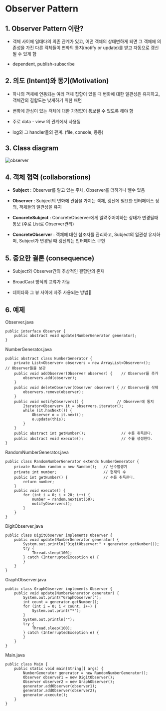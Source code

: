 # Observer Pattern

## 1. Observer Pattern 이란?

- 객체 사이에 일대다의 의존 관계가 있고, 어떤 객체의 상태변하게 되면 그 객체에 의존성을 가진 다른 객체들이 변화의 통지(notify or update)를 받고 자동으로 갱신될 수 있게 함

- dependent, publish-subscribe


## 2. 의도 (Intent)와 동기(Motivation)

- 하나의 객체에 연동되는 여러 객체 집합이 있을 때 변화에 대한 일관성은 유지하고, 객체간의 결합도는 낮게하기 위한 패턴

- 변화에 관심이 있는 객체에 대한 가정없이 통보될 수 있도록 해야 함

- 주로 data - view 의 관계에서 사용됨

- log와 그 handler들의 관계. (file, console, 등등)

## 3. Class diagram

![observer](https://user-images.githubusercontent.com/22589581/222592435-51bbc74d-aff0-403e-96a5-291a742d2941.png)


## 4. 객체 협력 (collaborations)

- **Subject** : Observer를 알고 있는 주체, Observer를 더하거나 뺄수 있음

- **Observer** : Subject의 변화에 관심을 가지는 객체, 갱신에 필요한 인터페이스 정의, 객체들의 일관성을 유지

- **ConcreteSubject** : ConcreteObserver에게 알려주어야하는 상태가 변경될때 통보 (주로 List로 Observer관리)

- **ConcreteObserver** : 객체에 대한 참조자를 관리하고, Subject의 일관성 유지하며, Subject가 변경될 때 갱신되는 인터페이스 구현


## 5. 중요한 결론 (consequence)

- Subject와 Observer간의 추상적인 결합만의 존재

- BroadCast 방식의 교류가 가능

- 데이타와 그 뷰 사이에 자주 사용되는 방법

## 6. 예제 

Observer.java
```
public interface Observer {
    public abstract void update(NumberGenerator generator);
}
```

NumberGenerator.java
```
public abstract class NumberGenerator {
    private List<Observer> observers = new ArrayList<Observer>();        // Observer들을 보관
    public void addObserver(Observer observer) {    // Observer를 추가
        observers.add(observer);
    }
    public void deleteObserver(Observer observer) { // Observer를 삭제
        observers.remove(observer);
    }
    public void notifyObservers() {               // Observer에 통지
        Iterator<Observer> it = observers.iterator();
        while (it.hasNext()) {
            Observer o = it.next();
            o.update(this);
        }
    }
    public abstract int getNumber();                // 수를 취득한다.
    public abstract void execute();                 // 수를 생성한다.
}
```

RandomNumberGenerator.java
```
public class RandomNumberGenerator extends NumberGenerator {
    private Random random = new Random();   // 난수발생기
    private int number;                     // 현재의 수
    public int getNumber() {                // 수를 취득한다.
        return number;
    }
    public void execute() {
        for (int i = 0; i < 20; i++) {
            number = random.nextInt(50);
            notifyObservers();
        }
    }
}
```

DigitObserver.java
```
public class DigitObserver implements Observer {
    public void update(NumberGenerator generator) {
        System.out.println("DigitObserver:" + generator.getNumber());
        try {
            Thread.sleep(100);
        } catch (InterruptedException e) {
        }
    }
}
```

GraphObserver.java
```
public class GraphObserver implements Observer {
    public void update(NumberGenerator generator) {
        System.out.print("GraphObserver:");
        int count = generator.getNumber();
        for (int i = 0; i < count; i++) {
            System.out.print("*");
        }
        System.out.println("");
        try {
            Thread.sleep(100);
        } catch (InterruptedException e) {
        }
    }
}
```

Main.java
```
public class Main {
    public static void main(String[] args) {
        NumberGenerator generator = new RandomNumberGenerator();
        Observer observer1 = new DigitObserver();
        Observer observer2 = new GraphObserver();
        generator.addObserver(observer1);
        generator.addObserver(observer2);
        generator.execute();
    }
}
```
